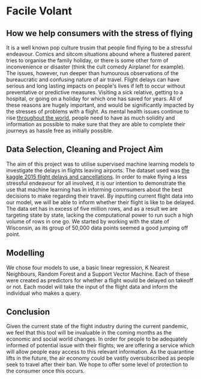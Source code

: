 # Facile Volant
## How we help consumers with the stress of flying

It is a well known pop culture trusim that people find flying to be a stressful endeavour. Comics and sitcom situations abound where a flustered parent tries to organise the family holiday,  or there is some other form of inconvenience or disaster (think the cult comedy Airplane! for example). The issues, however, run deeper than humourous observations of the bureaucratic and confusing nature of air travel. Flight delays can have serious and long lasting impacts on people's lives if left to occur without preventative or predictive measures. Visiting a sick relative, getting to a hospital, or going on a holiday for which one has saved for years. All of these reasons are hugely important, and would be significantly impacted by the stresses of problems with a flight. As mental health issues continue to rise [throughout the world](https://www.theguardian.com/society/2019/jun/03/mental-illness-is-there-really-a-global-epidemic), people need to have as much solidity and information as possible to make sure that they are able to complete their journeys as hassle free as initially possible.

## Data Selection, Cleaning and Project Aim

The aim of this project was to utilise supervised machine learning models to investigate the delays in flights leaving airports. The dataset used was [the kaggle 2015 flight delays and cancellations](https://www.kaggle.com/usdot/flight-delays). In order to make flying a less stressful endeavour for all involved, it is our intention to demonstrate the use that machine learning has in informing conmsumers about the best decisions to make regarding their travel. By inputting current flight data into our model, we will be able to inform whether their flight is like to be delayed. The data set has in excess of five million rows, and as a result we are targeting state by state, lacking the computational power to run such a high volume of rows in one go. We started by working with the state of Wisconsin, as its group of 50,000 data points seemed a good jumping off point.

## Modelling

We chose four models to use, a basic linear regression, K Nearest Neighbours, Random Forest and a Support Vector Machine. Each of these were created as predictors for whether a flight would be delayed on takeoff or not. Each model will take the input of the flight data and inform the individual who makes a query. 

## Conclusion

Given the current state of the flight industry during the current pandemic, we feel that this tool will be invaluable in the coming months as the economic and social world changes. In order for people to be adequately informed of potential issue with their flights, we are offering a service which will allow people easy access to this relevant information. As the quarantine lifts in the future, the air economy could be vastly oversubscribed as people seek to travel after their ban. We hope to offer some level of protection to the consumer once this occurs.
